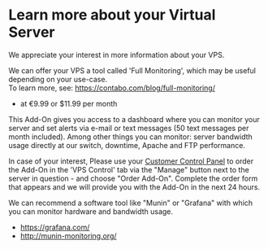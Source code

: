 # Learn more about your Virtual Server
We appreciate your interest in more information about your VPS.

We can offer your VPS a tool called 'Full Monitoring', which may be useful depending on your use-case.  
To learn more, see:
https://contabo.com/blog/full-monitoring/
+ at €9.99 or $11.99 per month

This Add-On gives you access to a dashboard where you can monitor your server and set alerts via e-mail or text messages (50 text messages per month included). Among other things you can monitor: server bandwidth usage directly at our switch, downtime, Apache and FTP performance.

In case of your interest, Please use your [Customer Control Panel](https://my.contabo.com/abos) to order the Add-On in the 'VPS Control' tab via the "Manage" button next to the server in question - and choose "Order Add-On". Complete the order form that appears and we will provide you with the Add-On in the next 24 hours.

We can recommend a software tool like "Munin" or "Grafana" with which you can monitor hardware and bandwidth usage.

+ https://grafana.com/
+ http://munin-monitoring.org/
